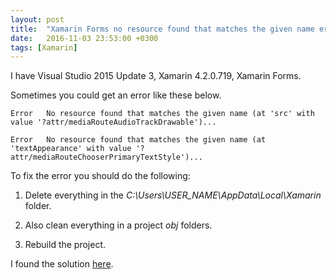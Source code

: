 ```yaml
---
layout: post
title:  "Xamarin Forms no resource found that matches the given name error"
date:   2016-11-03 23:53:00 +0300
tags: [Xamarin]
---
```


I have Visual Studio 2015 Update 3, Xamarin 4.2.0.719, Xamarin Forms.

Sometimes you could get an error like these below.

```
Error   No resource found that matches the given name (at 'src' with value '?attr/mediaRouteAudioTrackDrawable')...

Error   No resource found that matches the given name (at 'textAppearance' with value '?attr/mediaRouteChooserPrimaryTextStyle')...
```

To fix the error you should do the following:

1) Delete everything in the *C:\Users\USER_NAME\AppData\Local\Xamarin* folder.

2) Also clean everything in a project *obj* folders.

3) Rebuild the project.

I found the solution [here](https://forums.xamarin.com/discussion/47224/no-resource-found-that-matches-the-given-name-with-value-integer-google-play-services-version).
